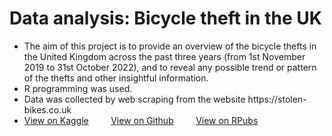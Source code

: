 # Data analysis: Bicycle theft in the UK
<ul>
  <li>The aim of this project is to provide an overview of the bicycle thefts in 
the United Kingdom across the past three years (from 1st November 2019 to 
31st October 2022), and to reveal any possible trend or pattern of the thefts
and other insightful information. </li>
  <li>R programming was used.</li>
  <li>Data was collected by web scraping from the website https://stolen-bikes.co.uk</li>
  <li>
    <a href="https://www.kaggle.com/code/samsam4521/web-scraping-analysis-bicycle-theft-in-the-uk?scriptVersionId=111590246">View on Kaggle</a>
    &nbsp;&nbsp;&nbsp;&nbsp;&nbsp;&nbsp;&nbsp;
    <a href="https://samuel-lam1.github.io/bike_stolen_2022">View on Github</a>
    &nbsp;&nbsp;&nbsp;&nbsp;&nbsp;&nbsp;&nbsp;
    <a href="https://rpubs.com/freefung/bicycletheft20221110">View on RPubs</a>
  </li>
</ul>
